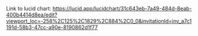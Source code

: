 Link to lucid chart:
https://lucid.app/lucidchart/31c643eb-7a49-484d-8eab-400b4414d8ea/edit?viewport_loc=-258%2C125%2C1829%2C884%2C0_0&invitationId=inv_a7c1191d-58b3-47cc-a90e-8190862d1f77

